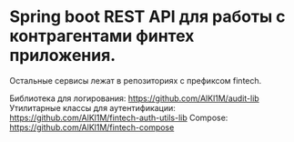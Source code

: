 # Spring boot REST API для работы с контрагентами финтех приложения.

Остальные сервисы лежат в репозиториях с префиксом fintech.

Библиотека для логирования: https://github.com/AlKl1M/audit-lib
Утилитарные классы для аутентификации: https://github.com/AlKl1M/fintech-auth-utils-lib
Compose: https://github.com/AlKl1M/fintech-compose